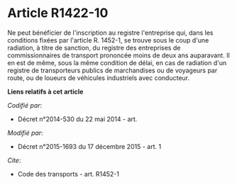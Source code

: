 # Article R1422-10

Ne peut bénéficier de l'inscription au registre l'entreprise qui, dans les conditions fixées par l'article R. 1452-1, se
trouve sous le coup d'une radiation, à titre de sanction, du registre des entreprises de commissionnaires de transport
prononcée moins de deux ans auparavant. Il en est de même, sous la même condition de délai, en cas de radiation d'un registre
de transporteurs publics de marchandises ou de voyageurs par route, ou de loueurs de véhicules industriels avec conducteur.

**Liens relatifs à cet article**

_Codifié par_:

  - Décret n°2014-530 du 22 mai 2014 - art.

_Modifié par_:

  - Décret n°2015-1693 du 17 décembre 2015 - art. 1

_Cite_:

  - Code des transports - art. R1452-1
